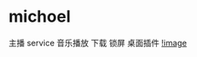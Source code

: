 # michoel
主播 service 音乐播放 下载 锁屏 桌面插件
[!image](https://github.com/lv1107748200/michoel/blob/master/%E6%95%88%E6%9E%9C%E5%9B%BE/QQ%E6%88%AA%E5%9B%BE20181015164925.png)

